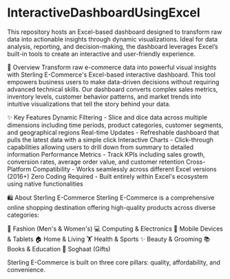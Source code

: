 # InteractiveDashboardUsingExcel
This repository hosts an Excel-based dashboard designed to transform raw data into actionable insights through dynamic visualizations. Ideal for data analysis, reporting, and decision-making, the dashboard leverages Excel’s built-in tools to create an interactive and user-friendly experience.

🚀 Overview
Transform raw e-commerce data into powerful visual insights with Sterling E-Commerce's Excel-based interactive dashboard. This tool empowers business users to make data-driven decisions without requiring advanced technical skills.
Our dashboard converts complex sales metrics, inventory levels, customer behavior patterns, and market trends into intuitive visualizations that tell the story behind your data.

✨ Key Features
Dynamic Filtering - Slice and dice data across multiple dimensions including time periods, product categories, customer segments, and geographical regions
Real-time Updates - Refreshable dashboard that pulls the latest data with a simple click
Interactive Charts - Click-through capabilities allowing users to drill down from summary to detailed information
Performance Metrics - Track KPIs including sales growth, conversion rates, average order value, and customer retention
Cross-Platform Compatibility - Works seamlessly across different Excel versions (2016+)
Zero Coding Required - Built entirely within Excel's ecosystem using native functionalities

🛍️ About Sterling E-Commerce
Sterling E-Commerce is a comprehensive online shopping destination offering high-quality products across diverse categories:

👕 Fashion (Men's & Women's)
💻 Computing & Electronics
📱 Mobile Devices & Tablets
🏠 Home & Living
🏋️ Health & Sports
✨ Beauty & Grooming
📚 Books & Education
🎁 Soghaat (Gifts)

Sterling E-Commerce is built on three core pillars: quality, affordability, and convenience.

